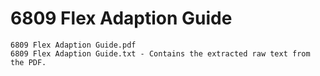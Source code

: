 # 6809 Flex Adaption Guide
```
6809 Flex Adaption Guide.pdf 
6809 Flex Adaption Guide.txt - Contains the extracted raw text from the PDF.
```

